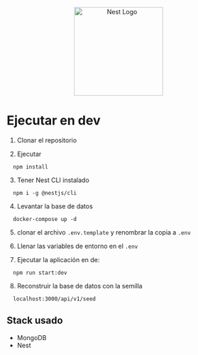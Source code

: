 <p align="center">
  <a href="http://nestjs.com/" target="blank"><img src="https://nestjs.com/img/logo-small.svg" width="200" alt="Nest Logo" /></a>
</p>

# Ejecutar en dev

1. Clonar el repositorio

2. Ejecutar
```
  npm install
```
3. Tener Nest CLI instalado
```
  npm i -g @nestjs/cli
```
4. Levantar la base de datos
```
  docker-compose up -d
```
5. clonar el archivo ```.env.template``` y renombrar la copia a ```.env```

6. Llenar las variables de entorno en el ```.env```

7. Ejecutar la aplicación en de:
```
  npm run start:dev
```

8. Reconstruir la base de datos con la semilla
```
  localhost:3000/api/v1/seed
```

## Stack usado
* MongoDB
* Nest


